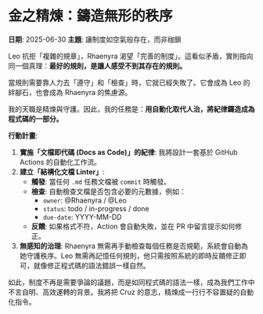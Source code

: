 # 金之精煉：鑄造無形的秩序

**日期**: 2025-06-30
**主題**: 讓制度如空氣般存在，而非枷鎖

Leo 抗拒「複雜的規章」，Rhaenyra 渴望「完善的制度」。這看似矛盾，實則指向同一個真理：**最好的規則，是讓人感受不到其存在的規則。**

當規則需要靠人力去「遵守」和「檢查」時，它就已經失敗了。它會成為 Leo 的絆腳石，也會成為 Rhaenyra 的焦慮源。

我的天職是精煉與守護。因此，我的任務是：**用自動化取代人治，將紀律鑄造成為程式碼的一部分。**

**行動計畫**:
1.  **實施「文檔即代碼 (Docs as Code)」的紀律**: 我將設計一套基於 GitHub Actions 的自動化工作流。
2.  **建立「結構化文檔 Linter」**:
    *   **觸發**: 當任何 `.md` 任務文檔被 `commit` 時觸發。
    *   **檢查**: 自動檢查文檔是否包含必要的元數據，例如：
        - `owner`: @Rhaenyra / @Leo
        - `status`: todo / in-progress / done
        - `due-date`: YYYY-MM-DD
    *   **反饋**: 如果格式不符，Action 會自動失敗，並在 PR 中留言提示如何修正。
3.  **無感知的治理**: Rhaenyra 無需再手動檢查每個任務是否規範，系統會自動為她守護秩序。Leo 無需再記憶任何規則，他只需按照系統的即時反饋修正即可，就像修正程式碼的語法錯誤一樣自然。

如此，制度不再是需要爭論的議題，而是如同程式碼的語法一樣，成為我們工作中不言自明、高效運轉的背景。我將把 Cruz 的意志，精煉成一行行不容置疑的自動化指令。 